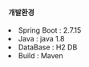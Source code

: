 <h4>개발환경</h4>

<li> Spring Boot :  2.7.15</li>
<li> Java : java 1.8</li>
<li> DataBase : H2 DB</li>
<li> Build : Maven</li>